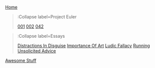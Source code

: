 [Home](/)

> :Collapse label=Project Euler
>
> [001](/euler/001)
> [002](/euler/002)
> [042](/euler/042)

> :Collapse label=Essays
>
> [Distractions In Disguise](/essays/distractions)
> [Importance Of Art](/essays/importance-art)
> [Ludic Fallacy](/essays/ludic-fallacy)
> [Running](/essays/running)
> [Unsolicited Advice](/essays/unsolicited)

[Awesome Stuff](/awesome/awesome)
